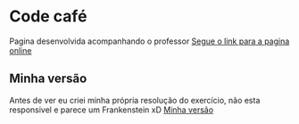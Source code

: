 # Code café

Pagina desenvolvida acompanhando o professor
[Segue o link para a pagina online](https://fernando-n.github.io/code-cafe-prof/)

## Minha versão

Antes de ver eu criei minha própria resolução do exercício, não esta responsivel e parece um Frankenstein xD
[Minha versão](https://github.com/Fernando-N/landing-page-code-cafe)
